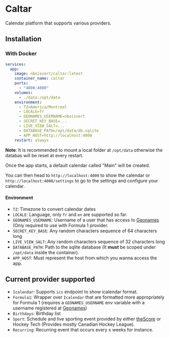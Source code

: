 # Caltar

Calendar platform that supports various providers.

## Installation

### With Docker

```yml
services:
  app:
    image: nboisvert/caltar:latest
    container_name: caltar
    ports:
      - "4000:4000"
    volumes:
      - ./data:/opt/data
    environment:
      - TZ=America/Montreal
      - LOCALE=fr
      - GEONAMES_USERNAME=nboisvert
      - SECRET_KEY_BASE=...
      - LIVE_VIEW_SALT=...
      - DATABASE_PATH=/opt/data/db.sqlite
      - APP_HOST=http://localhost:4000
    restart: always
```

**Note**: It is recommended to mount a local folder at `/opt/data` otherwise the databas will be reset at every restart.

Once the app starts, a default calendar called "Main" will be created.

You can then head to `http://localhost:4000` to show the calendar or `http://localhost:4000/settings` to go to the settings and configure your calendar.

#### Environment

- `TZ`: Timezone to convert calendar dates
- `LOCALE`: Language, only `fr` and `en` are supported so far.
- `GEONAMES_USERNAME`: Username of a user that has access to [Geonames](https://www.geonames.org/) (Only required to use with Formula 1 provider.
- `SECRET_KEY_BASE`: Any random characters sequence of 64 characters long
- `LIVE_VIEW_SALT`: Any random characters sequence of 32 characters long
- `DATABASE_PATH`: Path to the sqlite database (It **must** be scoped under `/opt/data` inside the container).
- `APP_HOST`: Must represent the host from which you wanna access the app.

## Current provider supported

- `Icalendar`: Supports `ics` endpoint to show icalendar format.
- `Formula1`: Wrapper over `Icalendar` that are formatted more appropriately for Formula 1 (requires a `GEONAMES_USERNAME` env variable with a username registered at [Geonames](https://www.geonames.org/))
- `Birthdays`: Birthday list
- `Sport`: Schedule and live sporting event provided by either [theScore](https://thescore.com) or Hockey Tech (Provides mostly Canadian Hockey League).
- `Recurring`: Recurring event that occurs every x weeks for instance.


